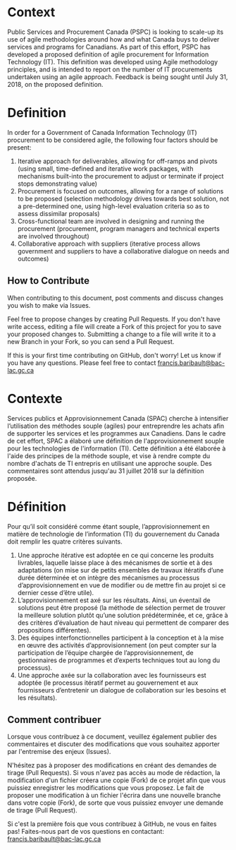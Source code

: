 # Context 

Public Services and Procurement Canada (PSPC) is looking to scale-up its use of agile methodologies around how and what Canada buys to deliver services and programs for Canadians.  As part of this effort, PSPC has developed a proposed definition of agile procurement for Information Technology (IT). This definition was developed using Agile methodology principles, and is intended to report on the number of IT procurements undertaken using an agile approach. Feedback is being sought until July 31, 2018, on the proposed definition. 

# Definition

In order for a Government of Canada Information Technology (IT) procurement to be considered agile, the following four factors should be present: 

1.	Iterative approach for deliverables, allowing for off-ramps and pivots (using small, time-defined and iterative work packages, with mechanisms built-into the procurement to adjust or terminate if project stops demonstrating value)
2.	Procurement is focused on outcomes, allowing for a range of solutions to be proposed (selection methodology drives towards best solution, not a pre-determined one, using high-level evaluation criteria so as to assess dissimilar proposals) 
3.	Cross-functional team are involved in designing and running the procurement (procurement, program managers and technical experts are involved throughout)
4.	Collaborative approach with suppliers (iterative process allows government and suppliers to have a collaborative dialogue on needs and outcomes)

## How to Contribute

When contributing to this document, post comments and discuss changes you wish to make via Issues.

Feel free to propose changes by creating Pull Requests.  If you don't have write access, editing a file will create a Fork of this project for you to save your proposed changes to.  Submitting a change to a file will write it to a new Branch in your Fork, so you can send a Pull Request.

If this is your first time contributing on GitHub, don't worry! Let us know if you have any questions. Please feel free to contact francis.baribault@bac-lac.gc.ca

# Contexte 

Services publics et Approvisionnement Canada (SPAC) cherche à intensifier l’utilisation des méthodes souple (agiles) pour entreprendre les achats afin de supporter les services et les programmes aux Canadiens. Dans le cadre de cet effort, SPAC a élaboré une définition de l'approvisionnement souple pour les technologies de l'information (TI). Cette définition a été élaborée à l'aide des principes de la méthode souple, et vise à rendre compte du nombre d'achats de TI entrepris en utilisant une approche souple. Des commentaires sont attendus jusqu'au 31 juillet 2018 sur la définition proposée.

# Définition 

Pour qu’il soit considéré comme étant souple, l’approvisionnement en matière de technologie de l’information (TI) du gouvernement du Canada doit remplir les quatre critères suivants. 

1.	Une approche itérative est adoptée en ce qui concerne les produits livrables, laquelle laisse place à des mécanismes de sortie et à des adaptations (on mise sur de petits ensembles de travaux itératifs d’une durée déterminée et on intègre des mécanismes au processus d’approvisionnement en vue de modifier ou de mettre fin au projet si ce dernier cesse d’être utile). 
2.	L’approvisionnement est axé sur les résultats. Ainsi, un éventail de solutions peut être proposé (la méthode de sélection permet de trouver la meilleure solution plutôt qu’une solution prédéterminée, et ce, grâce à des critères d’évaluation de haut niveau qui permettent de comparer des propositions différentes).  
3.	Des équipes interfonctionnelles participent à la conception et à la mise en œuvre des activités d’approvisionnement (on peut compter sur la participation de l’équipe chargée de l’approvisionnement, de gestionnaires de programmes et d’experts techniques tout au long du processus). 
4.	Une approche axée sur la collaboration avec les fournisseurs est adoptée (le processus itératif permet au gouvernement et aux fournisseurs d’entretenir un dialogue de collaboration sur les besoins et les résultats).

## Comment contribuer

Lorsque vous contribuez à ce document, veuillez également publier des commentaires et discuter des modifications que vous souhaitez apporter par l'entremise des enjeux (Issues).

N'hésitez pas à proposer des modifications en créant des demandes de tirage (Pull Requests). Si vous n'avez pas accès au mode de rédaction, la modification d'un fichier créera une copie (Fork) de ce projet afin que vous puissiez enregistrer les modifications que vous proposez. Le fait de proposer une modification à un fichier l'écrira dans une nouvelle branche dans votre copie (Fork), de sorte que vous puissiez envoyer une demande de tirage (Pull Request).

Si c'est la première fois que vous contribuez à GitHub, ne vous en faites pas! Faites-nous part de vos questions en contactant: francis.baribault@bac-lac.gc.ca
